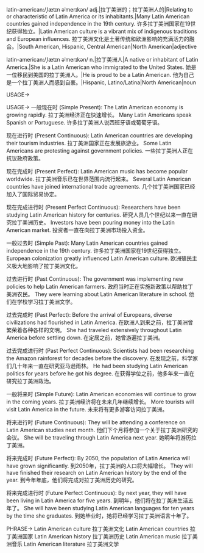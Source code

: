 latin-american:/ˌlætɪn əˈmerɪkən/
adj.|拉丁美洲的；拉丁美洲人的|Relating to or characteristic of Latin America or its inhabitants.|Many Latin American countries gained independence in the 19th century. 许多拉丁美洲国家在19世纪获得独立。|Latin American culture is a vibrant mix of indigenous traditions and European influences. 拉丁美洲文化是土著传统和欧洲影响的充满活力的融合。|South American, Hispanic, Central American|North American|adjective


latin-american:/ˌlætɪn əˈmerɪkən/
n.|拉丁美洲人|A native or inhabitant of Latin America.|She is a Latin American who immigrated to the United States. 她是一位移民到美国的拉丁美洲人。|He is proud to be a Latin American. 他为自己是一个拉丁美洲人而感到自豪。|Hispanic, Latino/Latina|North American|noun


USAGE->

USAGE->
一般现在时 (Simple Present):
The Latin American economy is growing rapidly. 拉丁美洲经济正在快速增长。
Many Latin Americans speak Spanish or Portuguese. 许多拉丁美洲人说西班牙语或葡萄牙语。

现在进行时 (Present Continuous):
Latin American countries are developing their tourism industries. 拉丁美洲国家正在发展旅游业。
Some Latin Americans are protesting against government policies. 一些拉丁美洲人正在抗议政府政策。

现在完成时 (Present Perfect):
Latin American music has become popular worldwide. 拉丁美洲音乐已在世界范围内流行起来。
Several Latin American countries have joined international trade agreements.  几个拉丁美洲国家已经加入了国际贸易协定。

现在完成进行时 (Present Perfect Continuous):
Researchers have been studying Latin American history for centuries.  研究人员几个世纪以来一直在研究拉丁美洲历史。
Investors have been pouring money into the Latin American market. 投资者一直在向拉丁美洲市场投入资金。


一般过去时 (Simple Past):
Many Latin American countries gained independence in the 19th century. 许多拉丁美洲国家在19世纪获得独立。
European colonization greatly influenced Latin American culture. 欧洲殖民主义极大地影响了拉丁美洲文化。


过去进行时 (Past Continuous):
The government was implementing new policies to help Latin American farmers. 政府当时正在实施新政策以帮助拉丁美洲农民。
They were learning about Latin American literature in school. 他们在学校学习拉丁美洲文学。


过去完成时 (Past Perfect):
Before the arrival of Europeans, diverse civilizations had flourished in Latin America. 在欧洲人到来之前，拉丁美洲曾繁荣着各种各样的文明。
She had traveled extensively throughout Latin America before settling down. 在定居之前，她曾游遍拉丁美洲。

过去完成进行时 (Past Perfect Continuous):
Scientists had been researching the Amazon rainforest for decades before the discovery.  在发现之前，科学家们几十年来一直在研究亚马逊雨林。
He had been studying Latin American politics for years before he got his degree. 在获得学位之前，他多年来一直在研究拉丁美洲政治。


一般将来时 (Simple Future):
Latin American economies will continue to grow in the coming years. 拉丁美洲经济将在未来几年继续增长。
More tourists will visit Latin America in the future. 未来将有更多游客访问拉丁美洲。

将来进行时 (Future Continuous):
They will be attending a conference on Latin American studies next month. 他们下个月将参加一个关于拉丁美洲研究的会议。
She will be traveling through Latin America next year. 她明年将游历拉丁美洲。


将来完成时 (Future Perfect):
By 2050, the population of Latin America will have grown significantly. 到2050年，拉丁美洲的人口将大幅增长。
They will have finished their research on Latin American history by the end of the year. 到今年年底，他们将完成对拉丁美洲历史的研究。


将来完成进行时 (Future Perfect Continuous):
By next year, they will have been living in Latin America for five years. 到明年，他们将在拉丁美洲生活五年了。
She will have been studying Latin American languages for ten years by the time she graduates. 到她毕业时，她将已经学习拉丁美洲语言十年了。



PHRASE->
Latin American culture 拉丁美洲文化
Latin American countries 拉丁美洲国家
Latin American history 拉丁美洲历史
Latin American music 拉丁美洲音乐
Latin American literature 拉丁美洲文学

